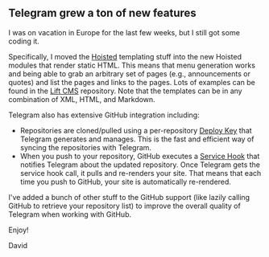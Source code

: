 [title: Lots of new Telegram Features]: /

## Telegram grew a ton of new features

I was on vacation in Europe for the last few weeks, but I still got some coding it.

Specifically, I moved the [Hoisted](http://hoisted.org) templating stuff into the
new Hoisted modules that render static HTML.  This means that menu generation works
and being able to grab an arbitrary set of pages (e.g., announcements or quotes)
and list the pages and links to the pages.  Lots of examples can be found in the
[Lift CMS](https://github.com/lift/cms_site) repository.  Note that the templates
can be in any combination of XML, HTML, and Markdown.

Telegram also has extensive GitHub integration including:

* Repositories are cloned/pulled using a per-repository [Deploy Key](https://help.github.com/articles/managing-deploy-keys) that Telegram generates and manages.  This is the fast and efficient way of syncing the repositories with Telegram.
* When you push to your repository, GitHub executes a [Service Hook](https://help.github.com/articles/post-receive-hooks) that notifies Telegram about the updated repository.  Once Telegram gets the service hook call, it pulls and re-renders your site.  That means that each time you push to GitHub, your site is automatically re-rendered.

I've added a bunch of other stuff to the GitHub support (like lazily calling GitHub to retrieve your
repository list) to improve the overall quality of Telegram when working with GitHub.

Enjoy!

David
